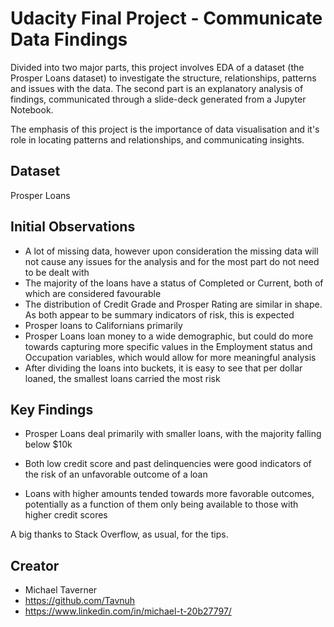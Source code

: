 # Udacity Final Project - Communicate Data Findings

Divided into two major parts, this project involves EDA of a dataset (the Prosper Loans dataset) to investigate the structure, relationships, patterns and issues with the data. 
The second part is an explanatory analysis of findings, communicated through a slide-deck generated from a Jupyter Notebook.

The emphasis of this project is the importance of data visualisation and it's role in locating patterns and relationships, and communicating insights.

## Dataset
Prosper Loans 

## Initial Observations
- A lot of missing data, however upon consideration the missing data will not cause any issues for the analysis and for the most part do not need to be dealt with
- The majority of the loans have a status of Completed or Current, both of which are considered favourable 
- The distribution of Credit Grade and Prosper Rating are similar in shape. As both appear to be summary indicators of risk, this is expected
- Prosper loans to Californians primarily
- Prosper Loans loan money to a wide demographic, but could do more towards capturing more specific values in the Employment status and Occupation variables, which would allow for more meaningful analysis
- After dividing the loans into buckets, it is easy to see that per dollar loaned, the smallest loans carried the most risk
## Key Findings
- Prosper Loans deal primarily with smaller loans, with the majority falling below $10k

- Both low credit score and past delinquencies were good indicators of the risk of an unfavorable outcome of a loan
- Loans with higher amounts tended towards more favorable outcomes, potentially as a function of them only being available to those with higher credit scores

A big thanks to Stack Overflow, as usual, for the tips.


## Creator

* Michael Taverner
* https://github.com/Tavnuh
* https://www.linkedin.com/in/michael-t-20b27797/


